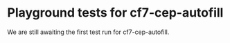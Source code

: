 # Playground tests for cf7-cep-autofill
We are still awaiting the first test run for cf7-cep-autofill.
